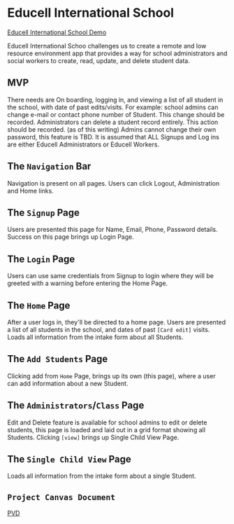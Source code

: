 # Educell International School
[Educell International School Demo](https://educell-international-school.netlify.com/)


Educell International Schoo challenges us to create a remote and low resource environment app that provides a way for school administrators and social workers to create, read, update, and delete student data.



## MVP

There needs are On boarding, logging in, and viewing a list of all student in the school, with date of past edits/visits. For example: school admins can change e-mail or contact phone number of Student. This change should be recorded. Administrators can delete a student record entirely. This action should be recorded. (as of this writing) Admins cannot change their own password, this feature is TBD. It is assumed that ALL Signups and Log ins are either Educell Administrators or Educell Workers. 

## The `Navigation` Bar
Navigation is present on all pages. Users can click Logout, Administration and Home links.

## The `Signup` Page
Users are presented this page for Name, Email, Phone, Password details. Success on this page brings up Login Page.

## The `Login` Page
Users can use same credentials from Signup to login where they will be greeted with a warning before entering the Home Page.

## The `Home` Page
After a user logs in, they'll be directed to a home page.
Users are presented a list of all students in the school, and dates of past `[Card edit]` visits. Loads all information from the intake form about all Students.

 

## The `Add Students` Page

Clicking add from `Home` Page, brings up its own (this page), where a user can add information about a new Student.

## The `Administrators`/`Class` Page

Edit and Delete feature is available for school admins to edit or delete students, this page is loaded and laid out in a grid format showing all Students. Clicking `[view]` brings up Single Child View Page.


## The `Single Child View` Page
Loads all information from the intake form about a single Student.

## `Project Canvas Document`
[PVD](https://docs.google.com/document/d/1c_gXNS9hoaMEk9b5P10314ztkH6hbyImY9DXPA1C35s)
